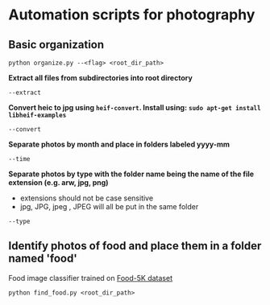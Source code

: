 # Automation scripts for photography

## Basic organization
```
python organize.py --<flag> <root_dir_path>
```
**Extract all files from subdirectories into root directory**

`--extract`

**Convert heic to jpg using `heif-convert`. Install using: `sudo apt-get install libheif-examples`**

`--convert`

**Separate photos by month and place in folders labeled yyyy-mm**

`--time`

**Separate photos by type with the folder name being the name of the file extension (e.g. arw, jpg, png)**
- extensions should not be case sensitive
- jpg, JPG, jpeg , JPEG will all be put in the same folder

`--type`

## Identify photos of food and place them in a folder named 'food'
Food image classifier trained on [Food-5K dataset](https://www.epfl.ch/labs/mmspg/downloads/food-image-datasets/)

```
python find_food.py <root_dir_path> 
```

